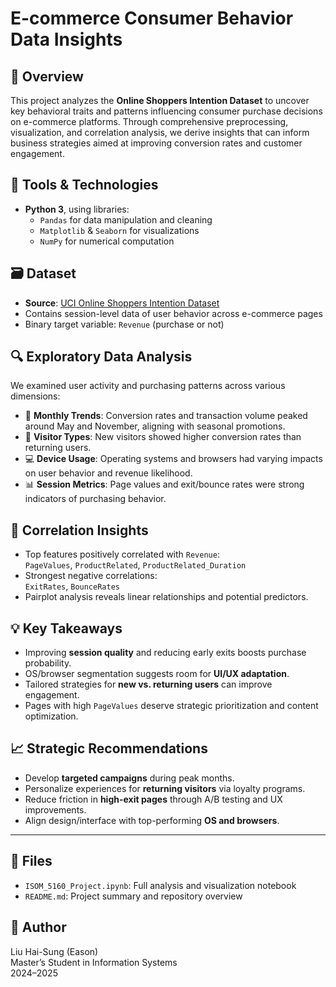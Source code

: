 # E-commerce Consumer Behavior Data Insights

## 📌 Overview
This project analyzes the **Online Shoppers Intention Dataset** to uncover key behavioral traits and patterns influencing consumer purchase decisions on e-commerce platforms. Through comprehensive preprocessing, visualization, and correlation analysis, we derive insights that can inform business strategies aimed at improving conversion rates and customer engagement.

## 🧰 Tools & Technologies
- **Python 3**, using libraries:
  - `Pandas` for data manipulation and cleaning
  - `Matplotlib` & `Seaborn` for visualizations
  - `NumPy` for numerical computation

## 🗃 Dataset
- **Source**: [UCI Online Shoppers Intention Dataset](https://archive.ics.uci.edu/ml/datasets/Online+Shoppers+Purchasing+Intention+Dataset)
- Contains session-level data of user behavior across e-commerce pages
- Binary target variable: `Revenue` (purchase or not)

## 🔍 Exploratory Data Analysis
We examined user activity and purchasing patterns across various dimensions:
- 📅 **Monthly Trends**: Conversion rates and transaction volume peaked around May and November, aligning with seasonal promotions.
- 🔁 **Visitor Types**: New visitors showed higher conversion rates than returning users.
- 💻 **Device Usage**: Operating systems and browsers had varying impacts on user behavior and revenue likelihood.
- 📊 **Session Metrics**: Page values and exit/bounce rates were strong indicators of purchasing behavior.

## 🔗 Correlation Insights
- Top features positively correlated with `Revenue`:  
  `PageValues`, `ProductRelated`, `ProductRelated_Duration`
- Strongest negative correlations:  
  `ExitRates`, `BounceRates`
- Pairplot analysis reveals linear relationships and potential predictors.

## 💡 Key Takeaways
- Improving **session quality** and reducing early exits boosts purchase probability.
- OS/browser segmentation suggests room for **UI/UX adaptation**.
- Tailored strategies for **new vs. returning users** can improve engagement.
- Pages with high `PageValues` deserve strategic prioritization and content optimization.

## 📈 Strategic Recommendations
- Develop **targeted campaigns** during peak months.
- Personalize experiences for **returning visitors** via loyalty programs.
- Reduce friction in **high-exit pages** through A/B testing and UX improvements.
- Align design/interface with top-performing **OS and browsers**.

---

## 📁 Files
- `ISOM_5160_Project.ipynb`: Full analysis and visualization notebook
- `README.md`: Project summary and repository overview

## 👤 Author
Liu Hai-Sung (Eason)  
Master’s Student in Information Systems  
2024–2025

